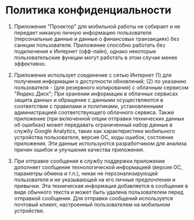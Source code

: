 # Политика конфиденциальности

1. Приложение "Проектор" для мобильной работы не собирает и не передает никакую личную информацию пользователя (персональные данные и данные о финансовых транзакциях) без санкции пользователя. Приложение способно работать без подключения к Интернет (офф-лайн), однако некоторые пользовательские функции могут работать в этом случае менее эффективно.

2. Приложение использует соединение с сетью Интернет (1) для получения информации о доступности обновлений; (2) по указанию пользователя - (для резервного копирования) с облачным сервисом "Яндекс.Диск"; При хранении информации в облачных сервисах защита данных и обращение с данными осуществляются в соответствии с правилами и политиками, установленными администрацией соответствующего облачного сервиса. Также приложение (при включенной опции отправки технических данных об ошибках) может передавать ограниченный набор данные в службу  Google Analytics, таких как характеристики мобильного устройства пользователя, версия ОС, коды ошибок, состояние приложения. Эти данные используются разработчиком для анализа причин ошибок и улучшения качества приложения.

3. При отправке сообщения в службу поддержки приложение дополняет сообщение технологической информацией (версия ОС, параметры обмена и т.п.), никак не персонализирующей пользователя и не указывающей на его личные предпочтения и привычки. Эта техническая информация добавляется в сообщение в виде обычного текста и может быть удалена пользователем перед отправкой сообщения. Для отправки сообщений используется почтовый клиент, настроенный пользователем на мобильном устройстве.
